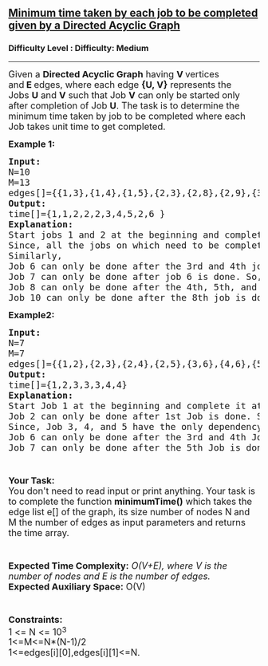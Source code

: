 <h2><a href="https://www.geeksforgeeks.org/problems/minimum-time-taken-by-each-job-to-be-completed-given-by-a-directed-acyclic-graph/1?page=1&difficulty=Medium&status=unsolved&sortBy=submissions">Minimum time taken by each job to be completed given by a Directed Acyclic Graph</a></h2><h3>Difficulty Level : Difficulty: Medium</h3><hr><div class="problems_problem_content__Xm_eO"><p><span style="font-size: 18px;">Given a&nbsp;<strong>Directed Acyclic Graph</strong>&nbsp;having&nbsp;<strong>V&nbsp;</strong>vertices and<strong>&nbsp;E&nbsp;</strong>edges, where each edge&nbsp;<strong>{U, V}</strong>&nbsp;represents the Jobs&nbsp;<strong>U</strong>&nbsp;and&nbsp;<strong>V</strong>&nbsp;such that Job&nbsp;<strong>V</strong>&nbsp;can only be started only after completion of Job&nbsp;<strong>U</strong>. The task is to determine the minimum time taken by job to be completed where each Job takes unit time to get completed.</span></p>
<p><strong><span style="font-size: 18px;">Example 1:</span></strong></p>
<pre><span style="font-size: 18px;"><strong>Input:</strong>
N=10
M=13
edges[]={{1,3},{1,4},{1,5},{2,3},{2,8},{2,9},{3,6},{4,6},{4,8},{5,8},{6,7},{7,8},{8,10}}
<strong>Output:</strong>
time[]={1,1,2,2,2,3,4,5,2,6 }
<strong>Explanation:</strong>
Start jobs 1 and 2 at the beginning and complete them at 1 unit of time. 
Since, all the jobs on which need to be completed before the jobs 3, 4, 5, and 9 are completed. So, we can start these jobs at 1st unit of time and complete these at 2nd unit of time after the completion of the dependent Job.
Similarly, 
Job 6 can only be done after the 3rd and 4th jobs are done. So, start it at the 2nd unit of time and complete it at the 3rd unit of time.
Job 7 can only be done after job 6 is done. So, you can start it at the 3rd unit of time and complete it at the 4th unit of time.
Job 8 can only be done after the 4th, 5th, and 7th jobs are done. So, start it at the 4th unit of time and complete it at the 5th unit of time.
Job 10 can only be done after the 8th job is done. So, start it at the 5th unit of time and complete it at the 6th unit of time.</span></pre>
<p><strong><span style="font-size: 18px;">Example2:</span></strong></p>
<pre><span style="font-size: 18px;"><strong>Input:</strong>
N=7
M=7
edges[]={{1,2},{2,3},{2,4},{2,5},{3,6},{4,6},{5,7}}
<strong>Output:</strong>
time[]={1,2,3,3,3,4,4}
<strong>Explanation:</strong>
Start Job 1 at the beginning and complete it at 1st unit of time.
Job 2 can only be done after 1st Job is done. So, start it at 1st unit of time and complete it at 2nd unit of time.
Since, Job 3, 4, and 5 have the only dependency on the 2nd Job. So, start these jobs at the 2nd unit of time and complete these at the 3rd unit of time.
Job 6 can only be done after the 3rd and 4th Job is done. So, start it at the 3rd unit of time and complete it at the 4th unit of time.
Job 7 can only be done after the 5th Job is done. So, start it at the 3rd hour and complete it at the 4th unit of time.</span></pre>
<p>&nbsp;</p>
<p><span style="font-size: 18px;"><strong>Your Task:</strong><br>You don't need to read input or print anything. Your task is to complete the function <strong>minimumTime()</strong>&nbsp;which takes the edge list e[] of the graph, its size number of nodes N<strong>&nbsp;</strong>and M the number of edges as input parameters and returns the time array.</span></p>
<p>&nbsp;</p>
<p><span style="font-size: 18px;"><strong>Expected Time Complexity:</strong>&nbsp;<em>O(V+E), where V is the number of nodes and E is the number of edges.&nbsp;</em><br><strong>Expected Auxiliary Space:</strong>&nbsp;O(V)</span></p>
<p>&nbsp;</p>
<p><span style="font-size: 18px;"><strong>Constraints:</strong><br>1 &lt;= N &lt;= 10</span><sup><span style="font-size: 15px;">3</span></sup><br><span style="font-size: 18px;">1&lt;=M&lt;=N*(N-1)/2</span><br><span style="font-size: 18px;">1&lt;=edges[i][0],edges[i][1]&lt;=N.</span></p></div>